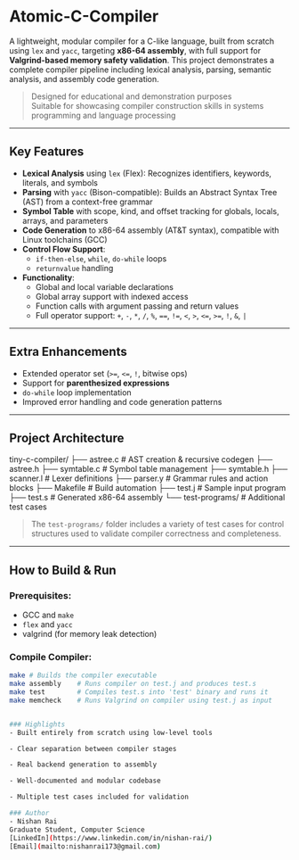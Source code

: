# Atomic-C-Compiler

A lightweight, modular compiler for a C-like language, built from scratch using `lex` and `yacc`, targeting **x86-64 assembly**, with full support for **Valgrind-based memory safety validation**. This project demonstrates a complete compiler pipeline including lexical analysis, parsing, semantic analysis, and assembly code generation.

> Designed for educational and demonstration purposes  
> Suitable for showcasing compiler construction skills in systems programming and language processing

---

## Key Features

- **Lexical Analysis** using `lex` (Flex): Recognizes identifiers, keywords, literals, and symbols
- **Parsing** with `yacc` (Bison-compatible): Builds an Abstract Syntax Tree (AST) from a context-free grammar
- **Symbol Table** with scope, kind, and offset tracking for globals, locals, arrays, and parameters
- **Code Generation** to x86-64 assembly (AT&T syntax), compatible with Linux toolchains (GCC)
- **Control Flow Support**: 
  - `if-then-else`, `while`, `do-while` loops
  - `returnvalue` handling
- **Functionality**:
  - Global and local variable declarations
  - Global array support with indexed access
  - Function calls with argument passing and return values
  - Full operator support: `+`, `-`, `*`, `/`, `%`, `==`, `!=`, `<`, `>`, `<=`, `>=`, `!`, `&`, `|`

---

## Extra Enhancements

- Extended operator set (`>=`, `<=`, `!`, bitwise ops)
- Support for **parenthesized expressions**
- `do-while` loop implementation
- Improved error handling and code generation patterns

---

## Project Architecture
tiny-c-compiler/
├── astree.c # AST creation & recursive codegen
├── astree.h
├── symtable.c # Symbol table management
├── symtable.h
├── scanner.l # Lexer definitions
├── parser.y # Grammar rules and action blocks
├── Makefile # Build automation
├── test.j # Sample input program
├── test.s # Generated x86-64 assembly
└── test-programs/ # Additional test cases

> The `test-programs/` folder includes a variety of test cases for control structures used to validate compiler correctness and completeness.

---

## How to Build & Run

### Prerequisites:
- GCC and `make`
- `flex` and `yacc`
- valgrind (for memory leak detection)

### Compile Compiler:
```bash
make # Builds the compiler executable
make assembly    # Runs compiler on test.j and produces test.s
make test        # Compiles test.s into 'test' binary and runs it
make memcheck    # Runs Valgrind on compiler using test.j as input


### Highlights
- Built entirely from scratch using low-level tools

- Clear separation between compiler stages

- Real backend generation to assembly

- Well-documented and modular codebase

- Multiple test cases included for validation

### Author
- Nishan Rai
Graduate Student, Computer Science
[LinkedIn](https://www.linkedin.com/in/nishan-rai/)
[Email](mailto:nishanrai173@gmail.com)
